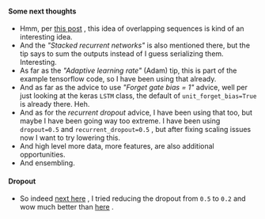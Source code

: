 
#### Some next thoughts
* Hmm, per [this post](https://danijar.com/tips-for-training-recurrent-neural-networks/) , this idea of overlapping sequences is kind of an interesting idea. 
* And the _"Stacked recurrent networks"_ is also mentioned there, but the tip says to sum the outputs instead of I guess serializing them. Interesting. 
* As far as the _"Adaptive learning rate"_ (Adam) tip, this is part of the example tensorflow code, so I have been using that already.
* And as far as the advice to use _"Forget gate bias = 1"_ advice, well per just looking at the keras `LSTM` class,  the default of `unit_forget_bias=True` is already there. Heh.
* And as for the _recurrent dropout_ advice, I have been using that too, but maybe I have been going way too extreme. I have been using `dropout=0.5` and `recurrent_dropout=0.5` , but after fixing scaling issues now I want to try lowering this.
* And high level more data, more features, are also additional opportunities.
* And ensembling.

#### Dropout
* So indeed [next here](https://github.com/namoopsoo/aviation-pilot-physiology-hmm/blob/master/notes/2020-02-15.md) , I tried reducing the dropout from `0.5` to `0.2` and wow much better than [here](https://github.com/namoopsoo/aviation-pilot-physiology-hmm/blob/master/notes/2020-02-08-take2--update--2.md) . 
